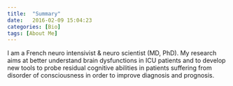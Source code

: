 ```yaml
---
title:  "Summary"
date:   2016-02-09 15:04:23
categories: [Bio]
tags: [About Me]
---
```

I am a French neuro intensivist & neuro scientist (MD, PhD).
My research aims at better understand brain dysfunctions in ICU patients and to develop new tools to probe residual cognitive abilities in patients suffering from disorder of consciousness in order to improve diagnosis and prognosis.
